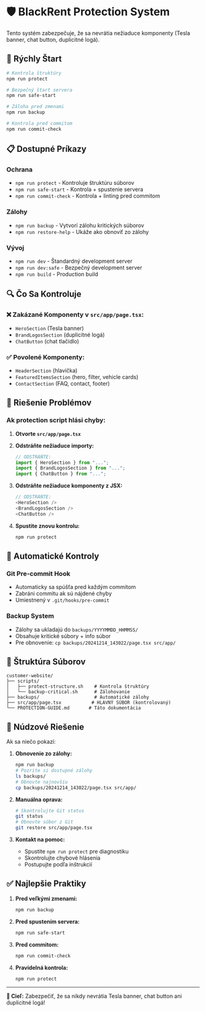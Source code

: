 # 🛡️ BlackRent Protection System

Tento systém zabezpečuje, že sa nevrátia nežiaduce komponenty (Tesla banner, chat button, duplicitné logá).

## 🚀 Rýchly Štart

```bash
# Kontrola štruktúry
npm run protect

# Bezpečný štart servera
npm run safe-start

# Záloha pred zmenami
npm run backup

# Kontrola pred commitom
npm run commit-check
```

## 📋 Dostupné Príkazy

### Ochrana
- `npm run protect` - Kontroluje štruktúru súborov
- `npm run safe-start` - Kontrola + spustenie servera
- `npm run commit-check` - Kontrola + linting pred commitom

### Zálohy
- `npm run backup` - Vytvorí zálohu kritických súborov
- `npm run restore-help` - Ukáže ako obnoviť zo zálohy

### Vývoj
- `npm run dev` - Štandardný development server
- `npm run dev:safe` - Bezpečný development server
- `npm run build` - Production build

## 🔍 Čo Sa Kontroluje

### ❌ Zakázané Komponenty v `src/app/page.tsx`:
- `HeroSection` (Tesla banner)
- `BrandLogosSection` (duplicitné logá)
- `ChatButton` (chat tlačidlo)

### ✅ Povolené Komponenty:
- `HeaderSection` (hlavička)
- `FeaturedItemsSection` (hero, filter, vehicle cards)
- `ContactSection` (FAQ, contact, footer)

## 🔧 Riešenie Problémov

### Ak protection script hlási chyby:

1. **Otvorte `src/app/page.tsx`**
2. **Odstráňte nežiaduce importy:**
   ```typescript
   // ODSTRÁŇTE:
   import { HeroSection } from "...";
   import { BrandLogosSection } from "...";
   import { ChatButton } from "...";
   ```

3. **Odstráňte nežiaduce komponenty z JSX:**
   ```typescript
   // ODSTRÁŇTE:
   <HeroSection />
   <BrandLogosSection />
   <ChatButton />
   ```

4. **Spustite znovu kontrolu:**
   ```bash
   npm run protect
   ```

## 🔄 Automatické Kontroly

### Git Pre-commit Hook
- Automaticky sa spúšťa pred každým commitom
- Zabráni commitu ak sú nájdené chyby
- Umiestnený v `.git/hooks/pre-commit`

### Backup System
- Zálohy sa ukladajú do `backups/YYYYMMDD_HHMMSS/`
- Obsahuje kritické súbory + info súbor
- Pre obnovenie: `cp backups/20241214_143022/page.tsx src/app/`

## 📁 Štruktúra Súborov

```
customer-website/
├── scripts/
│   ├── protect-structure.sh    # Kontrola štruktúry
│   └── backup-critical.sh      # Zálohovanie
├── backups/                    # Automatické zálohy
├── src/app/page.tsx           # HLAVNÝ SÚBOR (kontrolovaný)
└── PROTECTION-GUIDE.md       # Táto dokumentácia
```

## 🚨 Núdzové Riešenie

Ak sa niečo pokazí:

1. **Obnovenie zo zálohy:**
   ```bash
   npm run backup
   # Pozrite si dostupné zálohy
   ls backups/
   # Obnovte najnovšiu
   cp backups/20241214_143022/page.tsx src/app/
   ```

2. **Manuálna oprava:**
   ```bash
   # Skontrolujte Git status
   git status
   # Obnovte súbor z Git
   git restore src/app/page.tsx
   ```

3. **Kontakt na pomoc:**
   - Spustite `npm run protect` pre diagnostiku
   - Skontrolujte chybové hlásenia
   - Postupujte podľa inštrukcií

## ✅ Najlepšie Praktiky

1. **Pred veľkými zmenami:**
   ```bash
   npm run backup
   ```

2. **Pred spustením servera:**
   ```bash
   npm run safe-start
   ```

3. **Pred commitom:**
   ```bash
   npm run commit-check
   ```

4. **Pravidelná kontrola:**
   ```bash
   npm run protect
   ```

---

**🎯 Cieľ:** Zabezpečiť, že sa nikdy nevrátia Tesla banner, chat button ani duplicitné logá!
